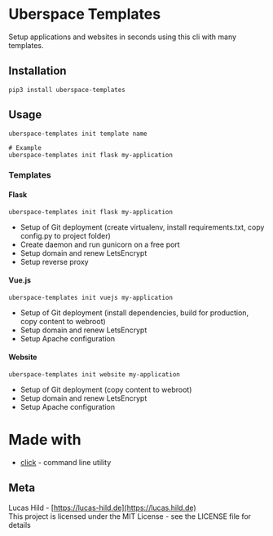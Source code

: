# Uberspace Templates

Setup applications and websites in seconds using this cli with many templates.

## Installation

```
pip3 install uberspace-templates
```

## Usage

```
uberspace-templates init template name

# Example
uberspace-templates init flask my-application
```

### Templates

#### Flask

```
uberspace-templates init flask my-application
```

- Setup of Git deployment (create virtualenv, install requirements.txt, copy config.py to project folder)
- Create daemon and run gunicorn on a free port
- Setup domain and renew LetsEncrypt
- Setup reverse proxy

#### Vue.js

```
uberspace-templates init vuejs my-application
```

- Setup of Git deployment (install dependencies, build for production, copy content to webroot)
- Setup domain and renew LetsEncrypt
- Setup Apache configuration

#### Website

```
uberspace-templates init website my-application
```

- Setup of Git deployment (copy content to webroot)
- Setup domain and renew LetsEncrypt
- Setup Apache configuration


# Made with

- [click](http://click.pocoo.org) - command line utility

## Meta

Lucas Hild - [https://lucas-hild.de](https://lucas.hild.de)  
This project is licensed under the MIT License - see the LICENSE file for details
